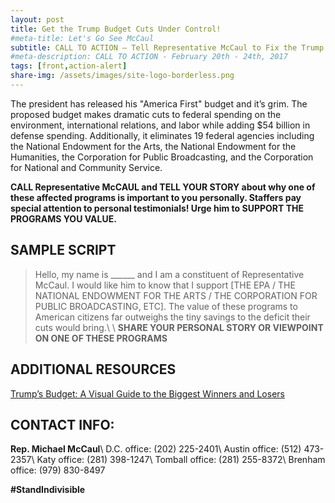 ```yaml
---
layout: post
title: Get the Trump Budget Cuts Under Control!
#meta-title: Let's Go See McCaul
subtitle: CALL TO ACTION – Tell Representative McCaul to Fix the Trump Budget!
#meta-description: CALL TO ACTION - February 20th - 24th, 2017
tags: [front,action-alert]
share-img: /assets/images/site-logo-borderless.png
---
```

The president has released his "America First" budget and it’s grim. The proposed budget makes dramatic cuts to federal spending on the environment, international relations, and labor while adding $54 billion in defense spending. Additionally, it eliminates 19 federal agencies including the National Endowment for the Arts, the National Endowment for the Humanities, the Corporation for Public Broadcasting, and the Corporation for National and Community Service.

**CALL Representative McCAUL and TELL YOUR STORY about why one of these affected programs is important to you personally. Staffers pay special attention to personal testimonials! Urge him to SUPPORT THE PROGRAMS YOU VALUE.**

## SAMPLE SCRIPT
>Hello, my name is &#95;&#95;&#95;&#95;&#95;&#95; and I am a constituent of Representative McCaul. I would like him to know that I support [THE EPA / THE NATIONAL ENDOWMENT FOR THE ARTS / THE CORPORATION FOR PUBLIC BROADCASTING, ETC]. The value of these programs to American citizens far outweighs the tiny savings to the deficit their cuts would bring.\\
\\
**SHARE YOUR PERSONAL STORY OR VIEWPOINT ON ONE OF THESE PROGRAMS**

## ADDITIONAL RESOURCES
[Trump’s Budget: A Visual Guide to the Biggest Winners and Losers](http://www.nbcnews.com/politics/donald-trump/visual-guide-winners-losers-trump-s-budget-n734386)

## CONTACT INFO:

**Rep. Michael McCaul**\\
D.C. office: (202) 225-2401\\
Austin office: (512) 473-2357\\
Katy office: (281) 398-1247\\
Tomball office: (281) 255-8372\\
Brenham office: (979) 830-8497

**#StandIndivisible**
